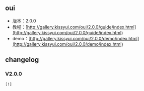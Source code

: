 ## oui

* 版本：2.0.0
* 教程：[http://gallery.kissyui.com/oui/2.0.0/guide/index.html](http://gallery.kissyui.com/oui/2.0.0/guide/index.html)
* demo：[http://gallery.kissyui.com/oui/2.0.0/demo/index.html](http://gallery.kissyui.com/oui/2.0.0/demo/index.html)

## changelog

### V2.0.0

    [!]


